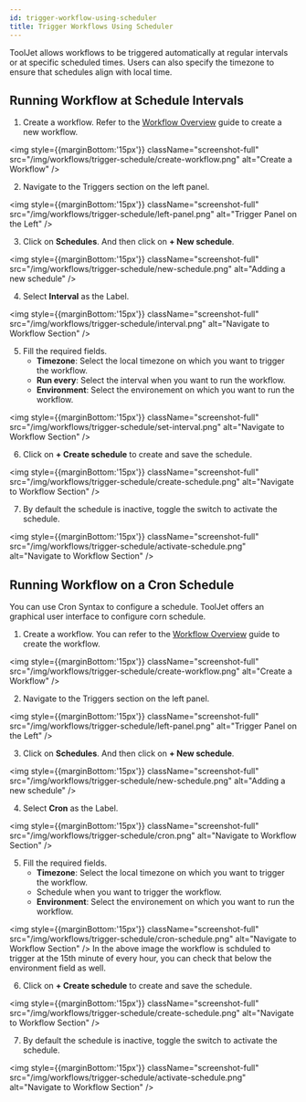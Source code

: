 ```yaml
---
id: trigger-workflow-using-scheduler
title: Trigger Workflows Using Scheduler
---
```


ToolJet allows workflows to be triggered automatically at regular intervals or at specific scheduled times. Users can also specify the timezone to ensure that schedules align with local time.

## Running Workflow at Schedule Intervals

1. Create a workflow. Refer to the [Workflow Overview](/docs/workflows/overview) guide to create a new workflow.

<img style={{marginBottom:'15px'}} className="screenshot-full" src="/img/workflows/trigger-schedule/create-workflow.png" alt="Create a Workflow" /> 

2. Navigate to the Triggers section on the left panel.

<img style={{marginBottom:'15px'}} className="screenshot-full" src="/img/workflows/trigger-schedule/left-panel.png" alt="Trigger Panel on the Left" />

3. Click on **Schedules**. And then click on **+ New schedule**.

<img style={{marginBottom:'15px'}} className="screenshot-full" src="/img/workflows/trigger-schedule/new-schedule.png" alt="Adding a new schedule" />

4. Select **Interval** as the Label.

<img style={{marginBottom:'15px'}} className="screenshot-full" src="/img/workflows/trigger-schedule/interval.png" alt="Navigate to Workflow Section" />

5. Fill the required fields.
    - **Timezone**: Select the local timezone on which you want to trigger the workflow.
    - **Run every**: Select the interval when you want to run the workflow.
    - **Environment**: Select the environement on which you want to run the workflow. 

<img style={{marginBottom:'15px'}} className="screenshot-full" src="/img/workflows/trigger-schedule/set-interval.png" alt="Navigate to Workflow Section" />

6. Click on **+ Create schedule** to create and save the schedule.

<img style={{marginBottom:'15px'}} className="screenshot-full" src="/img/workflows/trigger-schedule/create-schedule.png" alt="Navigate to Workflow Section" />

7. By default the schedule is inactive, toggle the switch to activate the schedule.

<img style={{marginBottom:'15px'}} className="screenshot-full" src="/img/workflows/trigger-schedule/activate-schedule.png" alt="Navigate to Workflow Section" />


## Running Workflow on a Cron Schedule

You can use Cron Syntax to configure a schedule. ToolJet offers an graphical user interface to configure corn schedule.

1. Create a workflow. You can refer to the [Workflow Overview](/docs/workflows/overview) guide to create the workflow.

<img style={{marginBottom:'15px'}} className="screenshot-full" src="/img/workflows/trigger-schedule/create-workflow.png" alt="Create a Workflow" /> 

2. Navigate to the Triggers section on the left panel.

<img style={{marginBottom:'15px'}} className="screenshot-full" src="/img/workflows/trigger-schedule/left-panel.png" alt="Trigger Panel on the Left" />

3. Click on **Schedules**. And then click on **+ New schedule**.

<img style={{marginBottom:'15px'}} className="screenshot-full" src="/img/workflows/trigger-schedule/new-schedule.png" alt="Adding a new schedule" />

4. Select **Cron** as the Label.

<img style={{marginBottom:'15px'}} className="screenshot-full" src="/img/workflows/trigger-schedule/cron.png" alt="Navigate to Workflow Section" />

5. Fill the required fields.
    - **Timezone**: Select the local timezone on which you want to trigger the workflow.
    - Schedule when you want to trigger the workflow.
    - **Environment**: Select the environement on which you want to run the workflow. 

<img style={{marginBottom:'15px'}} className="screenshot-full" src="/img/workflows/trigger-schedule/cron-schedule.png" alt="Navigate to Workflow Section" />
In the above image the workflow is schduled to trigger at the 15th minute of every hour, you can check that below the environment field as well.

6. Click on **+ Create schedule** to create and save the schedule.

<img style={{marginBottom:'15px'}} className="screenshot-full" src="/img/workflows/trigger-schedule/create-schedule.png" alt="Navigate to Workflow Section" />

7. By default the schedule is inactive, toggle the switch to activate the schedule.

<img style={{marginBottom:'15px'}} className="screenshot-full" src="/img/workflows/trigger-schedule/activate-schedule.png" alt="Navigate to Workflow Section" />
